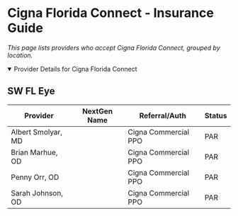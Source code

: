 # Cigna Florida Connect - Insurance Guide

*This page lists providers who accept Cigna Florida Connect, grouped by location.*

<details open><summary>Provider Details for Cigna Florida Connect</summary>

## SW FL Eye

| Provider | NextGen Name | Referral/Auth | Status |
|----------|-------------|--------------|--------|
| Albert Smolyar, MD |  | Cigna Commercial PPO | PAR |
| Brian Marhue, OD |  | Cigna Commercial PPO | PAR |
| Penny Orr, OD |  | Cigna Commercial PPO | PAR |
| Sarah Johnson, OD |  | Cigna Commercial PPO | PAR |

</details>

